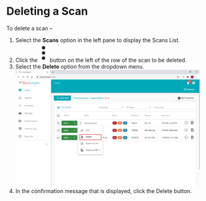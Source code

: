 # Deleting a Scan
To delete a scan –
1. Select the **Scans** option in the left pane to display the Scans List. 
2. Click the ![Dots](media/dots.png ':size=1%') button on the left of the row of the scan to be deleted. 
3. Select the **Delete** option from the dropdown menu.\
![Delete-Scan](media/delete-scan.png ':size=45%')
4. In the confirmation message that is displayed, click the Delete button.
